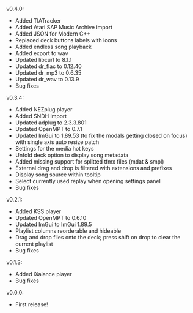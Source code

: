 v0.4.0:
- Added TIATracker
- Added Atari SAP Music Archive import
- Added JSON for Modern C++
- Replaced deck buttons labels with icons
- Added endless song playback
- Added export to wav
- Updated libcurl to 8.1.1
- Updated dr_flac to 0.12.40
- Updated dr_mp3 to 0.6.35
- Updated dr_wav to 0.13.9
- Bug fixes

v0.3.4:
- Added NEZplug player
- Added SNDH import
- Updated adplug to 2.3.3.801
- Updated OpenMPT to 0.7.1
- Updated ImGui to 1.89.53 (to fix the modals getting closed on focus) with single axis auto resize patch
- Settings for the media hot keys
- Unfold deck option to display song metadata
- Added missing support for splitted tfmx files (mdat & smpl)
- External drag and drop is filtered with extensions and prefixes
- Display song source within tooltip
- Select currently used replay when opening settings panel
- Bug fixes

v0.2.1:
- Added KSS player
- Updated OpenMPT to 0.6.10
- Updated ImGui to ImGui 1.89.5
- Playlist columns reorderable and hideable
- Drag and drop files onto the deck; press shift on drop to clear the current playlist
- Bug fixes

v0.1.3:
- Added iXalance player
- Bug fixes

v0.0.0:
- First release!